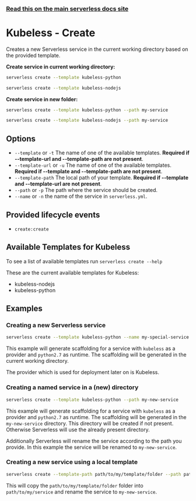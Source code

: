 <!--
title: Serverless Framework Commands - Kubeless - Create
menuText: create
menuOrder: 1
description: Creates a new Service in your current working directory
layout: Doc
-->

<!-- DOCS-SITE-LINK:START automatically generated  -->
### [Read this on the main serverless docs site](https://www.serverless.com/framework/docs/providers/kubeless/cli-reference/create)
<!-- DOCS-SITE-LINK:END -->

# Kubeless - Create

Creates a new Serverless service in the current working directory based on the provided template.

**Create service in current working directory:**

```bash
serverless create --template kubeless-python
```

```bash
serverless create --template kubeless-nodejs
```

**Create service in new folder:**

```bash
serverless create --template kubeless-python --path my-service
```

```bash
serverless create --template kubeless-nodejs --path my-service
```

## Options
- `--template` or `-t` The name of one of the available templates. **Required if --template-url and --template-path are not present**.
- `--template-url` or `-u` The name of one of the available templates. **Required if --template and --template-path are not present**.
- `--template-path` The local path of your template. **Required if --template and --template-url are not present**.
- `--path` or `-p` The path where the service should be created.
- `--name` or `-n` the name of the service in `serverless.yml`.

## Provided lifecycle events
- `create:create`

## Available Templates for Kubeless

To see a list of available templates run `serverless create --help`

These are the current available templates for Kubeless:

- kubeless-nodejs
- kubeless-python

## Examples

### Creating a new Serverless service

```bash
serverless create --template kubeless-python --name my-special-service
```

This example will generate scaffolding for a service with `kubeless` as a provider and `python2.7` as runtime. The scaffolding will be generated in the current working directory.

The provider which is used for deployment later on is Kubeless.

### Creating a named service in a (new) directory

```bash
serverless create --template kubeless-python --path my-new-service
```

This example will generate scaffolding for a service with `kubeless` as a provider and `python2.7` as runtime. The scaffolding will be generated in the `my-new-service` directory. This directory will be created if not present. Otherwise Serverless will use the already present directory.

Additionally Serverless will rename the service according to the path you provide. In this example the service will be renamed to `my-new-service`.

### Creating a new service using a local template

```bash
serverless create --template-path path/to/my/template/folder --path path/to/my/service --name my-new-service
```

This will copy the `path/to/my/template/folder` folder into `path/to/my/service` and rename the service to `my-new-service`.

